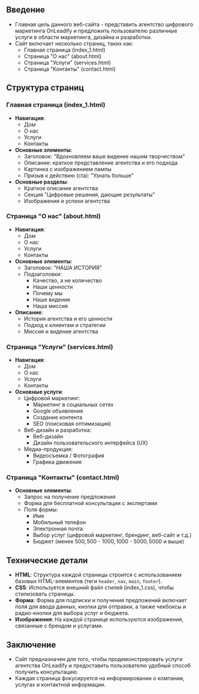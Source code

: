 ## Введение
- Главная цель данного веб-сайта - представить агентство цифрового маркетинга OnLeadify и предложить пользователю различные услуги в области маркетинга, дизайна и разработки.
- Сайт включает несколько страниц, таких как:
  - Главная страница (index_1.html)
  - Страница "О нас" (about.html)
  - Страница "Услуги" (services.html)
  - Страница "Контакты" (contact.html)

## Структура страниц

### Главная страница (index_1.html)
- **Навигация**:
  - Дом
  - О нас
  - Услуги
  - Контакты
- **Основные элементы**:
  - Заголовок: "Вдохновляем ваше видение нашим творчеством"
  - Описание: краткое представление агентства и его подхода
  - Картинка с изображением лампы
  - Призыв к действию (cta): "Узнать больше"
- **Основные разделы**:
  - Краткое описание агентства
  - Секция "Цифровые решения, дающие результаты"
  - Изображения и успехи агентства

### Страница "О нас" (about.html)
- **Навигация**:
  - Дом
  - О нас
  - Услуги
  - Контакты
- **Основные элементы**:
  - Заголовок: "НАША ИСТОРИЯ"
  - Подзаголовки:
    - Качество, а не количество
    - Наши ценности
    - Почему мы
    - Наше видение
    - Наша миссия
- **Описание**:
  - История агентства и его ценности
  - Подход к клиентам и стратегии
  - Миссия и видение агентства

### Страница "Услуги" (services.html)
- **Навигация**:
  - Дом
  - О нас
  - Услуги
  - Контакты
- **Основные услуги**:
  - Цифровой маркетинг:
    - Маркетинг в социальных сетях
    - Google объявления
    - Создание контента
    - SEO (поисковая оптимизация)
  - Веб-дизайн и разработка:
    - Веб-дизайн
    - Дизайн пользовательского интерфейса (UX)
  - Медиа-продукция:
    - Видеосъемка / Фотография
    - Графика движения

### Страница "Контакты" (contact.html)
- **Основные элементы**:
  - Запрос на получение предложения
  - Форма для бесплатной консультации с экспертами
  - Поля формы:
    - Имя
    - Мобильный телефон
    - Электронная почта
    - Выбор услуг (цифровой маркетинг, брендинг, веб-сайт и т.д.)
    - Бюджет (менее 500$, 500$ - 1000$, 1000$ - 5000$, 5000$ и выше)

## Технические детали
- **HTML**: Структура каждой страницы строится с использованием базовых HTML-элементов (теги `header`, `nav`, `main`, `footer`).
- **CSS**: Используется внешний файл стилей (index_1.css), чтобы стилизовать страницы.
- **Форма**: Форма для подписки и получения предложений включает поля для ввода данных, кнопки для отправки, а также чекбоксы и радио-кнопки для выбора услуг и бюджета.
- **Изображения**: На каждой странице используются изображения, связанные с брендом и услугами.

## Заключение
- Сайт предназначен для того, чтобы продемонстрировать услуги агентства OnLeadify и предоставить пользователю удобный способ получить консультацию.
- Каждая страница фокусируется на информировании о компании, услугах и контактной информации.

